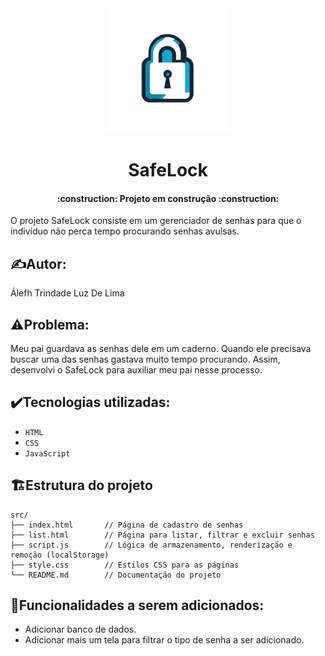 <div align="center">
<img src="Logo-SafeLock.png" alt="Logo - SafeLock" width="200" height="200">
</div>
<h1 align="center"> SafeLock </h1>

<h4 align="center"> 
    :construction:  Projeto em construção  :construction:
</h4>

O projeto SafeLock consiste em um gerenciador de senhas para que o indivíduo não perca tempo procurando senhas avulsas.

## ✍️Autor: 

Álefh Trindade Luz De Lima

## ⚠️Problema:
Meu pai guardava as senhas dele em um caderno. Quando ele precisava buscar uma das senhas gastava muito tempo procurando. Assim, desenvolvi o SafeLock para auxiliar meu pai nesse processo.

## ✔️Tecnologias utilizadas:
- ``HTML``
- ``CSS``
- ``JavaScript``

## 🏗Estrutura do projeto
```text
src/
├── index.html       // Página de cadastro de senhas
├── list.html        // Página para listar, filtrar e excluir senhas
├── script.js        // Lógica de armazenamento, renderização e remoção (localStorage)
├── style.css        // Estilos CSS para as páginas
└── README.md        // Documentação do projeto
```
## 🔗Funcionalidades a serem adicionados:
- Adicionar banco de dados.
- Adicionar mais um tela para filtrar o tipo de senha a ser adicionado.
